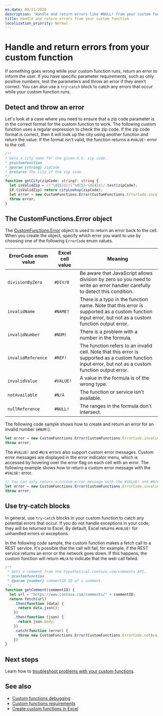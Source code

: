 ```yaml
---
ms.date: 09/21/2020
description: 'Handle and return errors like #NULL! from your custom function.'
title: Handle and return errors from your custom function
localization_priority: Normal
---
```


# Handle and return errors from your custom function

If something goes wrong while your custom function runs, return an error to inform the user. If you have specific parameter requirements, such as only positive numbers, test the parameters and throw an error if they aren't correct. You can also use a `try`-`catch` block to catch any errors that occur while your custom function runs.

## Detect and throw an error

Let's look at a case where you need to ensure that a zip code parameter is in the correct format for the custom function to work. The following custom function uses a regular expression to check the zip code. If the zip code format is correct, then it will look up the city using another function and return the value. If the format isn't valid, the function returns a `#VALUE!` error to the cell.

```typescript
/**
* Gets a city name for the given U.S. zip code.
* @customfunction
* @param {string} zipCode
* @returns The city of the zip code.
*/
function getCity(zipCode: string): string {
  let isValidZip = /(^\d{5}$)|(^\d{5}-\d{4}$)/.test(zipCode);
  if (isValidZip) return cityLookup(zipCode);
  let error = new CustomFunctions.Error(CustomFunctions.ErrorCode.invalidValue, "Please provide a valid U.S. zip code.");
  throw error;
}
```

## The CustomFunctions.Error object

The [CustomFunctions.Error](/javascript/api/custom-functions-runtime/customfunctions.error) object is used to return an error back to the cell. When you create the object, specify which error you want to use by choosing one of the following `ErrorCode` enum values.


|ErrorCode enum value  |Excel cell value  |Meaning  |
|---------------|---------|---------|
|`divisionByZero` | `#DIV/0`  | Be aware that JavaScript allows division by zero so you need to write an error handler carefully to detect this condition. |
|`invalidName`    | `#NAME?`  | There is a typo in the function name. Note that this error is supported as a custom function input error, but not as a custom function output error. | 
|`invalidNumber`  | `#NUM!`   | There is a problem with a number in the formula. |
|`invalidReference` | `#REF!` | The function refers to an invalid cell. Note that this error is supported as a custom function input error, but not as a custom function output error.|
|`invalidValue`   | `#VALUE!` | A value in the formula is of the wrong type. |
|`notAvailable`   | `#N/A`    | The function or service isn't available. |
|`nullReference`  | `#NULL!`  | The ranges in the formula don't intersect. |

The following code sample shows how to create and return an error for an invalid number (`#NUM!`).

```typescript
let error = new CustomFunctions.Error(CustomFunctions.ErrorCode.invalidNumber);
throw error;
```

The `#VALUE!` and `#N/A` errors also support custom error messages. Custom error messages are displayed in the error indicator menu, which is accessed by hovering over the error flag on each cell with an error. The following example shows how to return a custom error message with the `#VALUE!` error.

```typescript
// You can only return a custom error message with the #VALUE! and #N/A errors.
let error = new CustomFunctions.Error(CustomFunctions.ErrorCode.invalidValue, "The parameter can only contain lowercase characters.");
throw error;
```

## Use try-catch blocks

In general, use `try`-`catch` blocks in your custom function to catch any potential errors that occur. If you do not handle exceptions in your code, they will be returned to Excel. By default, Excel returns `#VALUE!` for unhandled errors or exceptions.

In the following code sample, the custom function makes a fetch call to a REST service. It's possible that the call will fail, for example, if the REST service returns an error or the network goes down. If this happens, the custom function will return `#N/A` to indicate that the web call failed.


```typescript
/**
 * Gets a comment from the hypothetical contoso.com/comments API.
 * @customfunction
 * @param {number} commentID ID of a comment.
 */
function getComment(commentID) {
  let url = "https://www.contoso.com/comments/" + commentID;
  return fetch(url)
    .then(function (data) {
      return data.json();
    })
    .then(function (json) {
      return json.body;
    })
    .catch(function (error) {
      throw new CustomFunctions.Error(CustomFunctions.ErrorCode.notAvailable);
    })
}
```

## Next steps

Learn how to [troubleshoot problems with your custom functions](custom-functions-troubleshooting.md).

## See also

* [Custom functions debugging](custom-functions-debugging.md)
* [Custom functions requirements](custom-functions-requirement-sets.md)
* [Create custom functions in Excel](custom-functions-overview.md)

